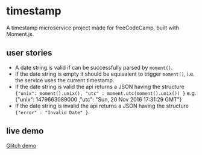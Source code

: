 # timestamp

A timestamp microservice project made for freeCodeCamp, built with Moment.js.

## user stories
* A date string is valid if can be successfully parsed by `moment()`.
* If the date string is empty it should be equivalent to trigger `moment()`, i.e. the service uses the current timestamp.
* If the date string is valid the api returns a JSON having the structure
`{"unix": moment().unix(), "utc" : moment.utc(moment().unix()) }`
e.g. {"unix": 1479663089000 ,"utc": "Sun, 20 Nov 2016 17:31:29 GMT"}
* If the date string is invalid the api returns a JSON having the structure 
`{"error" : "Invalid Date" }`.

## live demo
[Glitch demo](https://jesuodz-timestamp.glitch.me/)